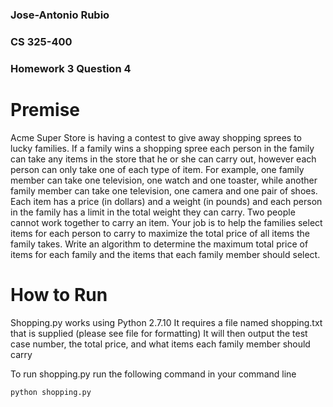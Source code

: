 ### Jose-Antonio Rubio
### CS 325-400
### Homework 3 Question 4

# Premise
Acme Super Store is having a contest to give away shopping
sprees to lucky families. If a family wins a shopping spree each person in the family can take any items
in the store that he or she can carry out, however each person can only take one of each type of item.
For example, one family member can take one television, one watch and one toaster, while another
family member can take one television, one camera and one pair of shoes. Each item has a price (in
dollars) and a weight (in pounds) and each person in the family has a limit in the total weight they can
carry. Two people cannot work together to carry an item. Your job is to help the families select items
for each person to carry to maximize the total price of all items the family takes. Write an algorithm to
determine the maximum total price of items for each family and the items that each family member
should select. 

# How to Run
Shopping.py works using Python 2.7.10
It requires a file named shopping.txt that is supplied (please see file for formatting)
It will then output the test case number, the total price, and what items each family member should carry

To run shopping.py run the following command in your command line
```
python shopping.py
```
